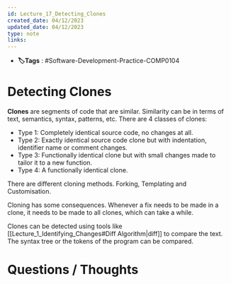 ```yaml
---
id: Lecture_17_Detecting_Clones
created_date: 04/12/2023
updated_date: 04/12/2023
type: note
links:
---
```

* **🏷️Tags** : #Software-Development-Practice-COMP0104 
# Detecting Clones

**Clones** are segments of code that are similar. Similarity can be in terms of text, semantics, syntax, patterns, etc. There are 4 classes of clones:
* Type 1: Completely identical source code, no changes at all.
* Type 2: Exactly identical source code clone but with indentation, identifier name or comment changes.
* Type 3: Functionally identical clone but with small changes made to tailor it to a new function.
* Type 4: A functionally identical clone.

There are different cloning methods. Forking, Templating and Customisation.

Cloning has some consequences. Whenever a fix needs to be made in a clone, it needs to be made to all clones, which can take a while.

Clones can be detected using tools like [[Lecture_1_Identifying_Changes#Diff Algorithm|diff]] to compare the text. The syntax tree or the tokens of the program can be compared. 

# Questions / Thoughts
